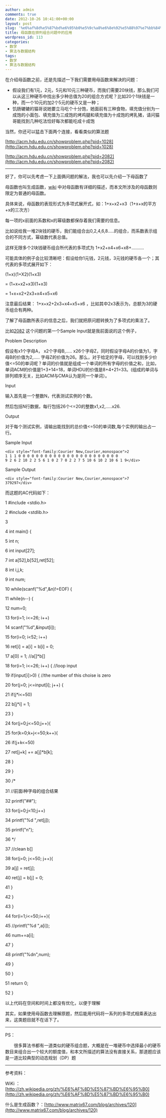 ```yaml
---
author: admin
comments: true
date: 2012-10-26 10:41:00+00:00
layout: post
slug: '%e6%af%8d%e5%87%bd%e6%95%b0%e5%9c%a8%e6%8e%92%e5%88%97%e7%bb%84%e5%90%88%e9%97%ae%e9%a2%98%e4%b8%ad%e7%9a%84%e5%ba%94%e7%94%a8'
title: 母函数在排列组合问题中的应用
wordpress_id: 113
categories:
- 数学
- 算法与数据结构
tags:
- 数学
- 算法与数据结构
---
```





在介绍母函数之前，还是先描述一下我们需要用母函数来解决的问题：






  * 假设我们有1元，2元，5元和10元三种硬币，而我们需要20块钱，那么我们可以从这三种硬币中找出多少种总值为20的组合方式呢？比如20个1块钱是一种，而一个10元的加2个5元的硬币又是一种；
  * 饥肠辘辘的猫哥说她要立马吃个十分饱，她面前有三种食物，填充值分别为一成饱的小面包、填充值为三成饱的烤鸡腿和填充值为十成饱的烤乳猪，请问猫哥能找到几种吃法恰好每次都能吃成十成饱



当然，你还可以猛击下面两个连接，看看类似的算法题




[http://acm.hdu.edu.cn/showproblem.php?pid=1028](http://acm.hdu.edu.cn/showproblem.php?pid=1028)




[http://acm.hdu.edu.cn/showproblem.php?pid=2082](http://acm.hdu.edu.cn/showproblem.php?pid=2082)




* * *




好了，你可以先考虑一下上面俩问题的解法，我也可以先介绍一下母函数了




母函数也叫生成函数，[wiki](http://zh.wikipedia.org/wiki/%E6%AF%8D%E5%87%BD%E6%95%B0) 中对母函数有详细的描述，而本文所涉及的母函数则限定为普通的母函数。




具体来说，母函数的表现形式为多项式展开式，如：1+x+x2+x3（1+x+x的平方+x的三次方）




每一项的x前面的系数和x的幂级数都保存着我们需要的信息。




比如说给我一堆2块钱的硬币，我们能组合出0,2,4,6,8.....的组合，而系数表示组合的不同方式，幂级数代表总值。




这样无限多个2块钱硬币组合所代表的多项式为 1+x2+x4+x6+x8+..........




可能具体的例子会比较清晰吧：假设给你1元钱，2元钱，3元钱的硬币各一个；其代表的多项式展开如下：




(1+x)(1+X2)(1+x3)  

= (1+x+x2+x3)(1+x3)  

= 1+x+x2+2x3+x4+x5+x6




注意最后结果： 1+x+x2+2x3+x4+x5+x6
，比如其中2x3表示为，总额为3的硬币组合有两种。




了解了母函数所表示的信息之后，我们就把原问题转换为了多项式的乘法了。




比如[2082](http://acm.hdu.edu.cn/showproblem.php?pid=2082) 这个问题的第一个Sample Input就是我前面说的这个例子，





Problem Description




假设有x1个字母A， x2个字母B,..... x26个字母Z，同时假设字母A的价值为1，字母B的价值为2,..... 字母Z的价值为26。那么，对于给定的字母，可以找到多少价值<=50的单词呢？单词的价值就是组成一个单词的所有字母的价值之和，比如，单词ACM的价值是1+3+14=18，单词HDU的价值是8+4+21=33。(组成的单词与排列顺序无关，比如ACM与CMA认为是同一个单词）。  









  






Input




输入首先是一个整数N，代表测试实例的个数。  

然后包括N行数据，每行包括26个<=20的整数x1,x2,.....x26.  









  






Output




对于每个测试实例，请输出能找到的总价值<=50的单词数,每个实例的输出占一行。







  






Sample Input






    
    <div style="font-family:Courier New,Courier,monospace">2
    1 1 1 0 0 0 0 0 0 0 0 0 0 0 0 0 0 0 0 0 0 0 0 0 0 0
    9 2 6 2 10 2 2 5 6 1 0 2 7 0 2 2 7 5 10 6 10 2 10 6 1 9</div>










  






Sample Output






    
    <div style="font-family:Courier New,Courier,monospace">7
    379297</div>










而这题的AC代码如下：




1 #include <stdio.h>  

2 #include <stdlib.h>  

3   

4 int
main() {  

5 int
n;  

6 int
input[27];  

7 int
a[52],b[52],ret[52];  

8 int
i,j,k;  

9 int
num;  

10 while(scanf("%d",&n)!=EOF) {  

11 while(n--) {  

12 num=0;  

13 for(i=1; i<=26; i++)  

14 scanf("%d",&input[i]);  

15 for(i=0; i<52; i++)  

16 ret[i] = a[i] = b[i] =
0;  

17 a[0] =
1; //a[]*b[]  

18 for(i=1; i<=26; i++) {
//loop input  

19 if(input[i]>0) {
//the number of this choise is zero  

20 for(j=0; j<=input[i]; j++) {  

21 if(j*i<=50)  

22 b[j*i] = 1;  

23 }  

24 for(j=0;j<=50;j++){  

25 for(k=0;k+j<=50;k++){  

26 if(j+k<=50)  

27 ret[j+k] += a[j]*b[k];  

28 }  

29 }  

30 /*  

31 //前面i种字母的组合结果  

32 printf("##");  

33 for(j=0;j<10;j++)  

34 printf("%d ",ret[j]);  

35 printf("n");  

36 */  

37 //clean b[]  

38 for(j=0; j<=50; j++){  

39 a[j] =
ret[j];  

40 ret[j] = b[j] = 
0;  

41 }  

42 }  

43 }  

44 for(i=1;i<=50;i++){  

45 //printf("%d ",a[i]);  

46 num+=a[i];  

47 }  

48 printf("%dn",num);  

49 }  

50 }  

51 return
0;  

52 }




以上代码在空间和时间上都没有优化，以便于理解




其实，如果使用母函数去理解原题，然后能用代码将一系列的多项式相乘表达出来，这类题目就不在话下了。




* * *




PS：




　　很多算法书都有一道类似的硬币组合题，大概是在一堆硬币中选择最小的硬币数目来组合出一个较大的额度值，和本文所描述的算法没有直接关系，那道题应该是一道比较典型的动态规划（DP）题




* * *







参考资料：




WiKi ：[http://zh.wikipedia.org/zh/%E6%AF%8D%E5%87%BD%E6%95%B0](http://zh.wikipedia.org/zh/%E6%AF%8D%E5%87%BD%E6%95%B0)




什么是生成函数？：[http://www.matrix67.com/blog/archives/120](http://www.matrix67.com/blog/archives/120)




　　



